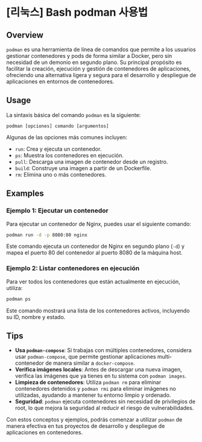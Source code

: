 # [리눅스] Bash podman 사용법

## Overview
`podman` es una herramienta de línea de comandos que permite a los usuarios gestionar contenedores y pods de forma similar a Docker, pero sin necesidad de un demonio en segundo plano. Su principal propósito es facilitar la creación, ejecución y gestión de contenedores de aplicaciones, ofreciendo una alternativa ligera y segura para el desarrollo y despliegue de aplicaciones en entornos de contenedores.

## Usage
La sintaxis básica del comando `podman` es la siguiente:

```
podman [opciones] comando [argumentos]
```

Algunas de las opciones más comunes incluyen:

- `run`: Crea y ejecuta un contenedor.
- `ps`: Muestra los contenedores en ejecución.
- `pull`: Descarga una imagen de contenedor desde un registro.
- `build`: Construye una imagen a partir de un Dockerfile.
- `rm`: Elimina uno o más contenedores.

## Examples
### Ejemplo 1: Ejecutar un contenedor
Para ejecutar un contenedor de Nginx, puedes usar el siguiente comando:

```bash
podman run -d -p 8080:80 nginx
```
Este comando ejecuta un contenedor de Nginx en segundo plano (`-d`) y mapea el puerto 80 del contenedor al puerto 8080 de la máquina host.

### Ejemplo 2: Listar contenedores en ejecución
Para ver todos los contenedores que están actualmente en ejecución, utiliza:

```bash
podman ps
```
Este comando mostrará una lista de los contenedores activos, incluyendo su ID, nombre y estado.

## Tips
- **Usa `podman-compose`**: Si trabajas con múltiples contenedores, considera usar `podman-compose`, que permite gestionar aplicaciones multi-contenedor de manera similar a `docker-compose`.
- **Verifica imágenes locales**: Antes de descargar una nueva imagen, verifica las imágenes que ya tienes en tu sistema con `podman images`.
- **Limpieza de contenedores**: Utiliza `podman rm` para eliminar contenedores detenidos y `podman rmi` para eliminar imágenes no utilizadas, ayudando a mantener tu entorno limpio y ordenado.
- **Seguridad**: `podman` ejecuta contenedores sin necesidad de privilegios de root, lo que mejora la seguridad al reducir el riesgo de vulnerabilidades.

Con estos conceptos y ejemplos, podrás comenzar a utilizar `podman` de manera efectiva en tus proyectos de desarrollo y despliegue de aplicaciones en contenedores.